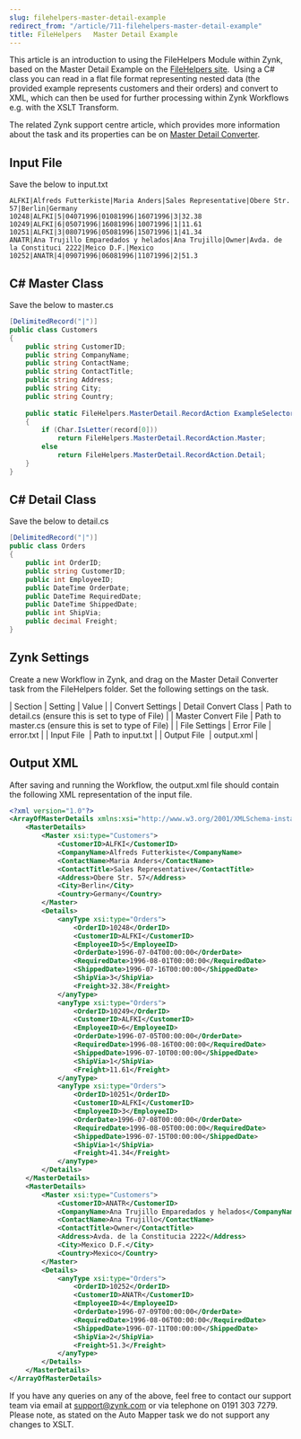 ```yaml
---
slug: filehelpers-master-detail-example
redirect_from: "/article/711-filehelpers-master-detail-example"
title: FileHelpers   Master Detail Example
---
```

This article is an introduction to using the FileHelpers Module within Zynk, based on the Master Detail Example on the [FileHelpers site](http://www.filehelpers.com/example_masterdetail.html).  Using a C# class you can read in a flat file format representing nested data (the provided example represents customers and their orders) and convert to XML, which can then be used for further processing within Zynk Workflows e.g. with the XSLT Transform.

The related Zynk support centre article, which provides more information about the task and its properties can be on [Master Detail Converter](master-detail-converter).

## Input File

Save the below to input.txt

```csv
ALFKI|Alfreds Futterkiste|Maria Anders|Sales Representative|Obere Str. 57|Berlin|Germany 
10248|ALFKI|5|04071996|01081996|16071996|3|32.38 
10249|ALFKI|6|05071996|16081996|10071996|1|11.61 
10251|ALFKI|3|08071996|05081996|15071996|1|41.34 
ANATR|Ana Trujillo Emparedados y helados|Ana Trujillo|Owner|Avda. de la Constituci 2222|Meico D.F.|Mexico 
10252|ANATR|4|09071996|06081996|11071996|2|51.3
```

## C# Master Class
Save the below to master.cs

```cs
[DelimitedRecord("|")] 
public class Customers 
{    
    public string CustomerID;    
    public string CompanyName;    
    public string ContactName;    
    public string ContactTitle;    
    public string Address;    
    public string City;    
    public string Country;     
    
    public static FileHelpers.MasterDetail.RecordAction ExampleSelector(string record)     
    {          
    	if (Char.IsLetter(record[0]))             
    		return FileHelpers.MasterDetail.RecordAction.Master;         
    	else             
    		return FileHelpers.MasterDetail.RecordAction.Detail;     
    } 
}
```

## C# Detail Class
Save the below to detail.cs

```cs
[DelimitedRecord("|")] 
public class Orders 
{    
    public int OrderID;    
    public string CustomerID;    
    public int EmployeeID;    
    public DateTime OrderDate;    
    public DateTime RequiredDate;    
    public DateTime ShippedDate;    
    public int ShipVia;    
    public decimal Freight; 
}
```

## Zynk Settings
Create a new Workflow in Zynk, and drag on the Master Detail Converter task from the FileHelpers folder. Set the following settings on the task.

| 	Section | 	Setting | 	Value |
| 	Convert Settings | 	Detail Convert Class | 	Path to detail.cs (ensure this is set to type of File) |
| 	Master Convert File | 	Path to master.cs (ensure this is set to type of File) |
| 	File Settings | 	Error File | 	error.txt |
| 	Input File  | 	Path to input.txt |
| 	Output File  | 	output.xml |

## Output XML

After saving and running the Workflow, the output.xml file should contain the following XML representation of the input file.

```xml
<?xml version="1.0"?>
<ArrayOfMasterDetails xmlns:xsi="http://www.w3.org/2001/XMLSchema-instance">
	<MasterDetails>
		<Master xsi:type="Customers">
			<CustomerID>ALFKI</CustomerID>
			<CompanyName>Alfreds Futterkiste</CompanyName>
			<ContactName>Maria Anders</ContactName>
			<ContactTitle>Sales Representative</ContactTitle>
			<Address>Obere Str. 57</Address>
			<City>Berlin</City>
			<Country>Germany</Country>
		</Master>
		<Details>
			<anyType xsi:type="Orders">
				<OrderID>10248</OrderID>
				<CustomerID>ALFKI</CustomerID>
				<EmployeeID>5</EmployeeID>
				<OrderDate>1996-07-04T00:00:00</OrderDate>
				<RequiredDate>1996-08-01T00:00:00</RequiredDate>
				<ShippedDate>1996-07-16T00:00:00</ShippedDate>
				<ShipVia>3</ShipVia>
				<Freight>32.38</Freight>
			</anyType>
			<anyType xsi:type="Orders">
				<OrderID>10249</OrderID>
				<CustomerID>ALFKI</CustomerID>
				<EmployeeID>6</EmployeeID>
				<OrderDate>1996-07-05T00:00:00</OrderDate>
				<RequiredDate>1996-08-16T00:00:00</RequiredDate>
				<ShippedDate>1996-07-10T00:00:00</ShippedDate>
				<ShipVia>1</ShipVia>
				<Freight>11.61</Freight>
			</anyType>
			<anyType xsi:type="Orders">
				<OrderID>10251</OrderID>
				<CustomerID>ALFKI</CustomerID>
				<EmployeeID>3</EmployeeID>
				<OrderDate>1996-07-08T00:00:00</OrderDate>
				<RequiredDate>1996-08-05T00:00:00</RequiredDate>
				<ShippedDate>1996-07-15T00:00:00</ShippedDate>
				<ShipVia>1</ShipVia>
				<Freight>41.34</Freight>
			</anyType>
		</Details>
	</MasterDetails>
	<MasterDetails>
		<Master xsi:type="Customers">
			<CustomerID>ANATR</CustomerID>
			<CompanyName>Ana Trujillo Emparedados y helados</CompanyName>
			<ContactName>Ana Trujillo</ContactName>
			<ContactTitle>Owner</ContactTitle>
			<Address>Avda. de la Constitucia 2222</Address>
			<City>Mexico D.F.</City>
			<Country>Mexico</Country>
		</Master>
		<Details>
			<anyType xsi:type="Orders">
				<OrderID>10252</OrderID>
				<CustomerID>ANATR</CustomerID>
				<EmployeeID>4</EmployeeID>
				<OrderDate>1996-07-09T00:00:00</OrderDate>
				<RequiredDate>1996-08-06T00:00:00</RequiredDate>
				<ShippedDate>1996-07-11T00:00:00</ShippedDate>
				<ShipVia>2</ShipVia>
				<Freight>51.3</Freight>
			</anyType>
		</Details>
	</MasterDetails>
</ArrayOfMasterDetails>
```

If you have any queries on any of the above, feel free to contact our support team via email at support@zynk.com or via telephone on 0191 303 7279. Please note, as stated on the Auto Mapper task we do not support any changes to XSLT.